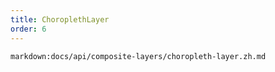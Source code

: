```yaml
---
title: ChoroplethLayer
order: 6
---
```


`markdown:docs/api/composite-layers/choropleth-layer.zh.md`
